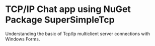 # TCP/IP Chat app using NuGet Package SuperSimpleTcp
Understanding the basic of Tcp/Ip multiclient server connections with Windows Forms.
